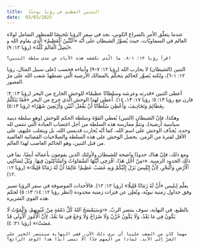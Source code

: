 ```yaml
---
title:  التنين العظيم في رؤيا يوحنّا
date:  03/03/2025
---
```


عندما يتعلّق الأمر بالصراع الكوني، نجد في سِفر الرؤيا تلخيصًا للمنظور الشامل لولاة العالم في السماويّات، حيث يُصوَّرُ الشيطان على أنّه «ٱلتِّنِّينُ ٱلْعَظِيمُ» الّذي يقاوم الله و «يُضِلُّ الْعَالَمَ كُلَّهُ» (رؤيا ١٢: ٩).

`اقرأ رؤيا ١٣: ١-٨. ما الّذي تكشفه هذه الآيات عن مدى سلطة التنين؟`

التنين (الشيطان) لا يحارب الله (رؤيا ١٢: ٧-٩) وأبناءه فحسب (على سبيل المثال، رؤيا ١٢: ١-٦)، ولكنه يُصوَّر كحاكم يتحكّم بالممالك الأرضية الّتي تضطهدُ شعب الله على مرّ العصور.

أعطى التنين «قدرته وعرشه وسلطانًا عظيمًا» للوحشِ الخارج من البحر (رؤيا ١٣: ٢؛ قارن مع رؤيا ١٣: ٥؛ رؤيا ١٧: ١٣، ١٤). أُعطي لهذا الوحش الّذي خرج من البحر «فَمًا يَتَكَلَّمُ بِعَظَائِمَ وَتَجَادِيفَ، وَأُعْطِيَ سُلْطَانًا أَنْ يَفْعَلَ ٱثْنَيْنِ وَأَرْبَعِينَ شَهْرًا» (رؤيا ٥:١٣).

وهكذا، فإنّ الشيطان (التنين) يُعطي القوّةَ وسلطة الحكم للوحش (وهو سلطة دينية سياسية أرضية)، وتتمُّ ممارسة هذه السلطة من أجل اغتصاب العبادة الّتي تنتمي لله وحده. يُجدِّف الوحش على اسم الله، كما أنّه يُحارب قديسي الله، بل ويتغلب عليهم، على الأقل لفترة من الزمن. يحصل الوحش على هذه السلطة والصلاحيات القضائية العالمية من قبل التنين، وهو الحاكم الغاصب لهذا العالم.

ومع ذلك، فإنّ هناك حدودًا واضحة للشيطان ولأولئك الذين يقومون بأعماله أيضًا، بما في ذلك الحدود الزمنية. «‹مِنْ أَجْلِ هَذَا، ٱفْرَحِي أَيَّتُهَا ٱلسَّمَاوَاتُ وَٱلسَّاكِنُونَ فِيهَا. وَيْلٌ لِسَاكِنِي ٱلْأَرْضِ وَٱلْبَحْرِ، لِأَنَّ إِبْلِيسَ نَزَلَ إِلَيْكُمْ وَبِهِ غَضَبٌ عَظِيمٌ! عَالِمًا أَنَّ لَهُ زَمَانًا قَلِيلًا›» (رؤيا ١٢: ١٢).

يعلّم إبليس «أَنَّ لَهُ زَمَانًا قَلِيلًا» (رؤيا ١٢: ١٢). فالأحداث الموصوفة في سفر الرؤيا تسير وفق جداول زمنية نبويّة، وتُعلِن عن فترات زمنية محدودة (انظر رؤيا ١٢: ١٤؛ ١٣: ٥) لحكم هذه القوى الشريرة.

بالطبع، في النهاية، سوف ينتصر الربّ. «‹وَسَيَمْسَحُ ٱللهُ كُلَّ دَمْعَةٍ مِنْ عُيُونِهِمْ، وَٱلْمَوْتُ لَا يَكُونُ فِي مَا بَعْدُ، وَلَا يَكُونُ حُزْنٌ وَلَا صُرَاخٌ وَلَا وَجَعٌ فِي مَا بَعْدُ، لِأَنَّ ٱلْأُمُورَ ٱلْأُولَى قَدْ مَضَتْ›» (رؤيا ٢١: ٤).

`مهما كان من الصعب علينا أن نرى ذلك الآن، ففي النهاية سينتصر الخير على الشرّ إلى الأبد. لماذا من المهم جدًا ألّا ننسى أبدًا هذا الوعد الرائع؟`